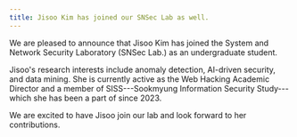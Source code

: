 ```yaml
---
title: Jisoo Kim has joined our SNSec Lab as well.
---
```


We are pleased to announce that Jisoo Kim has joined the System and Network Security Laboratory (SNSec Lab.) as an undergraduate student.

Jisoo's research interests include anomaly detection, AI-driven security, and data mining. She is currently active as the Web Hacking Academic Director and a member of SISS---Sookmyung Information Security Study---which she has been a part of since 2023.

We are excited to have Jisoo join our lab and look forward to her contributions.